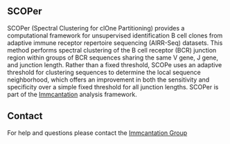 SCOPer
-------------------------------------------------------------------------------

SCOPer (Spectral Clustering for clOne Partitioning) provides a computational framework 
for unsupervised identification B cell clones from adaptive immune receptor repertoire 
sequencing (AIRR-Seq) datasets. This method performs spectral clustering of the B cell 
receptor (BCR) junction region within groups of BCR sequences sharing the same V gene, 
J gene, and junction length. Rather than a fixed threshold, SCOPe uses an adaptive 
threshold for clustering sequences to determine the local sequence neighborhood, 
which offers an improvement in both the sensitivity and specificity over a simple fixed 
threshold for all junction lengths. SCOPer is part of the 
[Immcantation](http://immcantation.readthedocs.io) analysis framework.

Contact
-------------------------------------------------------------------------------

For help and questions please contact the [Immcantation Group](mailto:immcantation@googlegroups.com)

